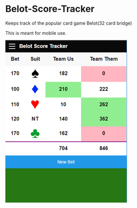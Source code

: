 # Belot-Score-Tracker
Keeps track of the popular card game Belot(32 card bridge)

This is meant for mobile use.

<p align="left">
  <img src="belot_pic.png" />
</p>
